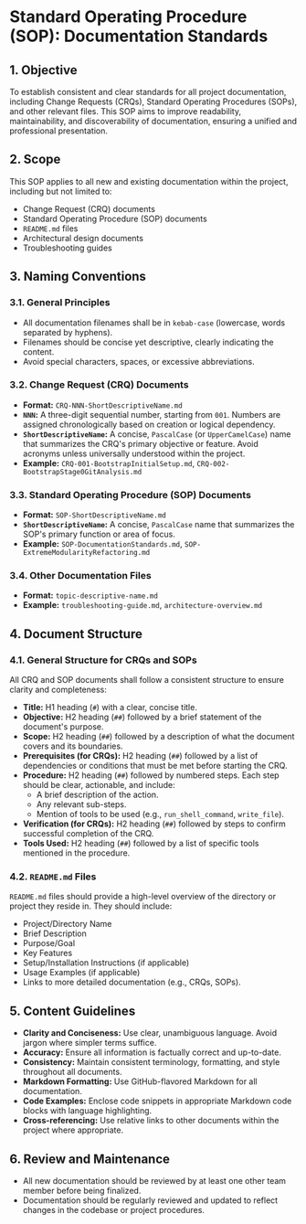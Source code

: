 # Standard Operating Procedure (SOP): Documentation Standards

## 1. Objective
To establish consistent and clear standards for all project documentation, including Change Requests (CRQs), Standard Operating Procedures (SOPs), and other relevant files. This SOP aims to improve readability, maintainability, and discoverability of documentation, ensuring a unified and professional presentation.

## 2. Scope
This SOP applies to all new and existing documentation within the project, including but not limited to:
*   Change Request (CRQ) documents
*   Standard Operating Procedure (SOP) documents
*   `README.md` files
*   Architectural design documents
*   Troubleshooting guides

## 3. Naming Conventions

### 3.1. General Principles
*   All documentation filenames shall be in `kebab-case` (lowercase, words separated by hyphens).
*   Filenames should be concise yet descriptive, clearly indicating the content.
*   Avoid special characters, spaces, or excessive abbreviations.

### 3.2. Change Request (CRQ) Documents
*   **Format:** `CRQ-NNN-ShortDescriptiveName.md`
*   **`NNN`:** A three-digit sequential number, starting from `001`. Numbers are assigned chronologically based on creation or logical dependency.
*   **`ShortDescriptiveName`:** A concise, `PascalCase` (or `UpperCamelCase`) name that summarizes the CRQ's primary objective or feature. Avoid acronyms unless universally understood within the project.
*   **Example:** `CRQ-001-BootstrapInitialSetup.md`, `CRQ-002-BootstrapStage0GitAnalysis.md`

### 3.3. Standard Operating Procedure (SOP) Documents
*   **Format:** `SOP-ShortDescriptiveName.md`
*   **`ShortDescriptiveName`:** A concise, `PascalCase` name that summarizes the SOP's primary function or area of focus.
*   **Example:** `SOP-DocumentationStandards.md`, `SOP-ExtremeModularityRefactoring.md`

### 3.4. Other Documentation Files
*   **Format:** `topic-descriptive-name.md`
*   **Example:** `troubleshooting-guide.md`, `architecture-overview.md`

## 4. Document Structure

### 4.1. General Structure for CRQs and SOPs
All CRQ and SOP documents shall follow a consistent structure to ensure clarity and completeness:

*   **Title:** H1 heading (`#`) with a clear, concise title.
*   **Objective:** H2 heading (`##`) followed by a brief statement of the document's purpose.
*   **Scope:** H2 heading (`##`) followed by a description of what the document covers and its boundaries.
*   **Prerequisites (for CRQs):** H2 heading (`##`) followed by a list of dependencies or conditions that must be met before starting the CRQ.
*   **Procedure:** H2 heading (`##`) followed by numbered steps. Each step should be clear, actionable, and include:
    *   A brief description of the action.
    *   Any relevant sub-steps.
    *   Mention of tools to be used (e.g., `run_shell_command`, `write_file`).
*   **Verification (for CRQs):** H2 heading (`##`) followed by steps to confirm successful completion of the CRQ.
*   **Tools Used:** H2 heading (`##`) followed by a list of specific tools mentioned in the procedure.

### 4.2. `README.md` Files
`README.md` files should provide a high-level overview of the directory or project they reside in. They should include:
*   Project/Directory Name
*   Brief Description
*   Purpose/Goal
*   Key Features
*   Setup/Installation Instructions (if applicable)
*   Usage Examples (if applicable)
*   Links to more detailed documentation (e.g., CRQs, SOPs).

## 5. Content Guidelines
*   **Clarity and Conciseness:** Use clear, unambiguous language. Avoid jargon where simpler terms suffice.
*   **Accuracy:** Ensure all information is factually correct and up-to-date.
*   **Consistency:** Maintain consistent terminology, formatting, and style throughout all documents.
*   **Markdown Formatting:** Use GitHub-flavored Markdown for all documentation.
*   **Code Examples:** Enclose code snippets in appropriate Markdown code blocks with language highlighting.
*   **Cross-referencing:** Use relative links to other documents within the project where appropriate.

## 6. Review and Maintenance
*   All new documentation should be reviewed by at least one other team member before being finalized.
*   Documentation should be regularly reviewed and updated to reflect changes in the codebase or project procedures.
